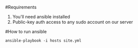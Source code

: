 #Requirements
1. You'll need ansible installed
2. Public-key auth access to any sudo account on our server

#How to run ansible

    ansible-playbook -i hosts site.yml